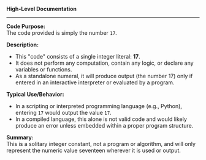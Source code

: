 **High-Level Documentation**

---

**Code Purpose:**  
The code provided is simply the number `17`.

**Description:**  
- This "code" consists of a single integer literal: **17**.
- It does not perform any computation, contain any logic, or declare any variables or functions.
- As a standalone numeral, it will produce output (the number 17) only if entered in an interactive interpreter or evaluated by a program.

**Typical Use/Behavior:**  
- In a scripting or interpreted programming language (e.g., Python), entering `17` would output the value `17`.
- In a compiled language, this alone is not valid code and would likely produce an error unless embedded within a proper program structure.

**Summary:**  
This is a solitary integer constant, not a program or algorithm, and will only represent the numeric value seventeen wherever it is used or output.
